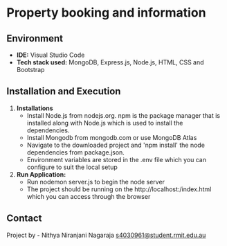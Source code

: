 # Property booking and information
## Environment
- **IDE:** Visual Studio Code
- **Tech stack used:** MongoDB, Express.js, Node.js, HTML, CSS and Bootstrap

## Installation and Execution

1. **Installations**
   - Install Node.js from nodejs.org. npm is the package manager that is installed along with Node.js which is used to install the dependencies.
   - Install Mongodb from mongodb.com or use MongoDB Atlas 
   - Navigate to the downloaded project and 'npm install' the node dependencies from package.json.
   - Environment variables are stored in the .env file which you can configure to suit the local setup
2. **Run Application:**
	- Run nodemon server.js to begin the node server 
    - The project should be running on the http://localhost:<PORT>/index.html which you can access through the browser

## Contact
Project by -
Nithya Niranjani Nagaraja
s4030961@student.rmit.edu.au

